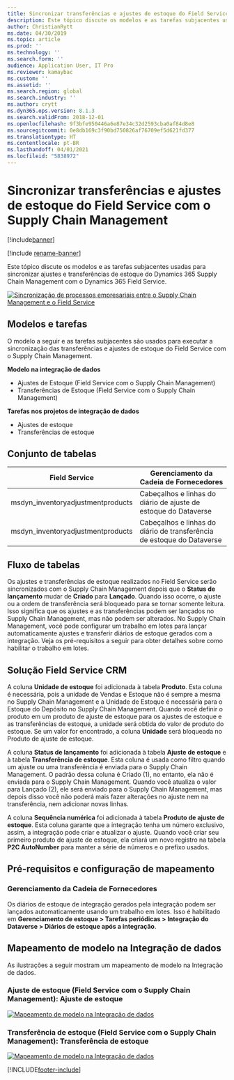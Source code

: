 ```yaml
---
title: Sincronizar transferências e ajustes de estoque do Field Service com o Supply Chain Management
description: Este tópico discute os modelos e as tarefas subjacentes usadas para sincronizar ajustes e transferências de estoque do Dynamics 365 Supply Chain Management com o Dynamics 365 Field Service.
author: ChristianRytt
ms.date: 04/30/2019
ms.topic: article
ms.prod: ''
ms.technology: ''
ms.search.form: ''
audience: Application User, IT Pro
ms.reviewer: kamaybac
ms.custom: ''
ms.assetid: ''
ms.search.region: global
ms.search.industry: ''
ms.author: crytt
ms.dyn365.ops.version: 8.1.3
ms.search.validFrom: 2018-12-01
ms.openlocfilehash: 9f3bfe950446a6e87e34c32d2593cba0af84d8e8
ms.sourcegitcommit: 0e8db169c3f90bd750826af76709ef5d621fd377
ms.translationtype: HT
ms.contentlocale: pt-BR
ms.lasthandoff: 04/01/2021
ms.locfileid: "5838972"
---
```

# <a name="synchronize-inventory-transfers-and-adjustments-from-field-service-to-supply-chain-management"></a>Sincronizar transferências e ajustes de estoque do Field Service com o Supply Chain Management

[!include[banner](../includes/banner.md)]

[!include [rename-banner](~/includes/cc-data-platform-banner.md)]

Este tópico discute os modelos e as tarefas subjacentes usadas para sincronizar ajustes e transferências de estoque do Dynamics 365 Supply Chain Management com o Dynamics 365 Field Service.

[![Sincronização de processos empresariais entre o Supply Chain Management e o Field Service](./media/FSTransAdjOW.png)](./media/FSTransAdjOW.png)

## <a name="templates-and-tasks"></a>Modelos e tarefas
O modelo a seguir e as tarefas subjacentes são usados para executar a sincronização das transferências e ajustes de estoque do Field Service com o Supply Chain Management.

**Modelo na integração de dados**
- Ajustes de Estoque (Field Service com o Supply Chain Management)
- Transferências de Estoque (Field Service com o Supply Chain Management)

**Tarefas nos projetos de integração de dados**
- Ajustes de estoque
- Transferências de estoque

## <a name="table-set"></a>Conjunto de tabelas
| Field Service                     | Gerenciamento da Cadeia de Fornecedores                          |
|-----------------------------------|----------------------------------------------------|
| msdyn_inventoryadjustmentproducts | Cabeçalhos e linhas do diário de ajuste de estoque do Dataverse |
| msdyn_inventoryadjustmentproducts | Cabeçalhos e linhas do diário de transferência de estoque do Dataverse   |

## <a name="table-flow"></a>Fluxo de tabelas
Os ajustes e transferências de estoque realizados no Field Service serão sincronizados com o Supply Chain Management depois que o **Status de lançamento** mudar de **Criado** para **Lançado**. Quando isso ocorre, o ajuste ou a ordem de transferência será bloqueado para se tornar somente leitura. Isso significa que os ajustes e as transferências podem ser lançados no Supply Chain Management, mas não podem ser alterados. No Supply Chain Management, você pode configurar um trabalho em lotes para lançar automaticamente ajustes e transferir diários de estoque gerados com a integração. Veja os pré-requisitos a seguir para obter detalhes sobre como habilitar o trabalho em lotes.

## <a name="field-service-crm-solution"></a>Solução Field Service CRM 
A coluna **Unidade de estoque** foi adicionada à tabela **Produto**. Esta coluna é necessária, pois a unidade de Vendas e Estoque não é sempre a mesma no Supply Chain Management e a Unidade de Estoque é necessária para o Estoque do Depósito no Supply Chain Management.
Quando você definir o produto em um produto de ajuste de estoque para os ajustes de estoque e as transferências de estoque, a unidade será obtida do valor de produto do estoque. Se um valor for encontrado, a coluna **Unidade** será bloqueada no Produto de ajuste de estoque.

A coluna **Status de lançamento** foi adicionada à tabela **Ajuste de estoque** e à tabela **Transferência de estoque**. Esta coluna é usada como filtro quando um ajuste ou uma transferência é enviada para o Supply Chain Management. O padrão dessa coluna é Criado (1), no entanto, ela não é enviada para o Supply Chain Management. Quando você atualiza o valor para Lançado (2), ele será enviado para o Supply Chain Management, mas depois disso você não poderá mais fazer alterações no ajuste nem na transferência, nem adicionar novas linhas.

A coluna **Sequência numérica** foi adicionada à tabela **Produto de ajuste de estoque**. Esta coluna garante que a integração tenha um número exclusivo, assim, a integração pode criar e atualizar o ajuste. Quando você criar seu primeiro produto de ajuste de estoque, ela criará um novo registro na tabela **P2C AutoNumber** para manter a série de números e o prefixo usados.

## <a name="prerequisites-and-mapping-setup"></a>Pré-requisitos e configuração de mapeamento

### <a name="supply-chain-management"></a>Gerenciamento da Cadeia de Fornecedores
Os diários de estoque de integração gerados pela integração podem ser lançados automaticamente usando um trabalho em lotes. Isso é habilitado em **Gerenciamento de estoque > Tarefas periódicas > Integração do Dataverse > Diários de estoque após a integração**.

## <a name="template-mapping-in-data-integration"></a>Mapeamento de modelo na Integração de dados

As ilustrações a seguir mostram um mapeamento de modelo na Integração de dados.

### <a name="inventory-adjustment-field-service-to-supply-chain-management-inventory-adjustment"></a>Ajuste de estoque (Field Service com o Supply Chain Management): Ajuste de estoque

[![Mapeamento de modelo na Integração de dados](./media/FSAdj1.png)](./media/FSAdj1.png)


### <a name="inventory-transfer-field-service-to-supply-chain-management-inventory-transfer"></a>Transferência de estoque (Field Service com o Supply Chain Management): Transferência de estoque

[![Mapeamento de modelo na Integração de dados](./media/FSTrans1.png)](./media/FSTrans1.png)


[!INCLUDE[footer-include](../../includes/footer-banner.md)]